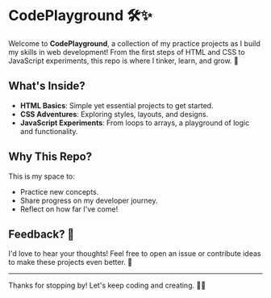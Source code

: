 # CodePlayground 🛠️✨

Welcome to **CodePlayground**, a collection of my practice projects as I build my skills in web development! From the first steps of HTML and CSS to JavaScript experiments, this repo is where I tinker, learn, and grow. 🚀

## What's Inside?
- **HTML Basics**: Simple yet essential projects to get started.
- **CSS Adventures**: Exploring styles, layouts, and designs.
- **JavaScript Experiments**: From loops to arrays, a playground of logic and functionality.

## Why This Repo?
This is my space to:
- Practice new concepts.  
- Share progress on my developer journey.  
- Reflect on how far I've come!  

## Feedback? 💬
I'd love to hear your thoughts! Feel free to open an issue or contribute ideas to make these projects even better. 🌟

---

Thanks for stopping by! Let's keep coding and creating. 🧑‍💻

